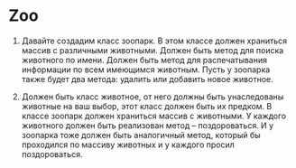 # Zoo
1) Давайте создадим класс зоопарк.
В этом классе должен храниться массив с различными животными.
Должен быть метод для поиска животного по имени.
Должен быть метод для распечатывания информации по всем имеющимся животным.
Пусть у зоопарка также будет два метода: удалить или добавить новое животное.

2) Должен быть класс животное, от него должны быть унаследованы животные на ваш выбор,
этот класс должен быть их предком. В классе зоопарк должен храниться массив с животными.
У каждого животного должен быть реализован метод – поздороваться.
И у зоопарка тоже должен быть аналогичный метод, который бы
проходился по массиву животных и у каждого просил поздороваться.

